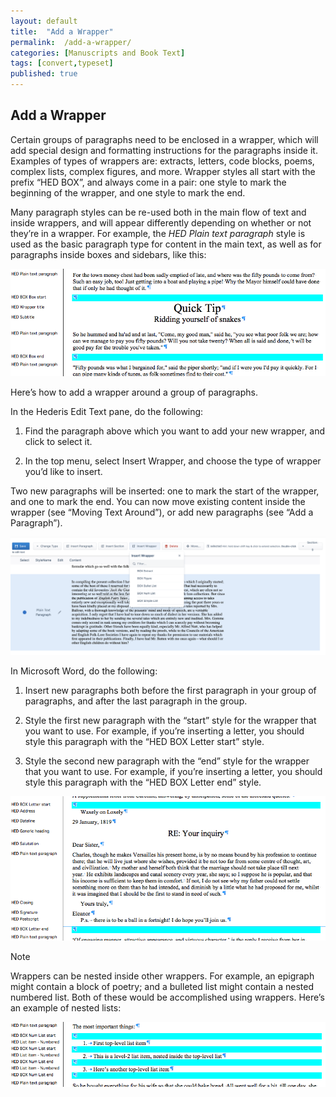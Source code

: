 ```yaml
---
layout: default
title:  "Add a Wrapper"
permalink:  /add-a-wrapper/
categories: [Manuscripts and Book Text]
tags: [convert,typeset]
published: true
---
```


<section data-type="chapter" class="hsecchapter" data-hederis-type="hsecchapter" id="add-a-wrapper" data-pi-attrs="id: add-a-wrapper; data-tags: convert,typeset;" role="doc-chapter" data-tags="convert,typeset" data-author-name=" " data-book-title=" " title="Add a Wrapper"><h1 data-hederis-type="hblkchaptitle" class="hblkchaptitle" id="pcMYG4xOW">Add a Wrapper</h1><p class="hblkp" data-hederis-type="hblkp" id="pP3iF6mW7">Certain groups of paragraphs need to be enclosed in a wrapper, which will add special design and formatting instructions for the paragraphs inside it. Examples of types of wrappers are: extracts, letters, code blocks, poems, complex lists, complex figures, and more. Wrapper styles all start with the prefix &#8220;HED BOX&#8221;, and always come in a pair: one style to mark the beginning of the wrapper, and one style to mark the end.</p><p class="hblkp" data-hederis-type="hblkp" id="pCth8VzDB">Many paragraph styles can be re-used both in the main flow of text and inside wrappers, and will appear differently depending on whether or not they&#8217;re in a wrapper. For example, the <em class="hspanem" data-hederis-type="hspanem" id="p020rQeoZ">HED Plain text paragraph</em> style is used as the basic paragraph type for content in the main text, as well as for paragraphs inside boxes and sidebars, like this:</p><img data-hederis-type="hblkimg" class="hblkimg" id="p1rN9Jlfk" src="/images/wrapper1.png" data-img-src="wrapper1.png"/><p class="hblkp" data-hederis-type="hblkp" id="pCwfR5NKt">Here&#8217;s how to add a wrapper around a group of paragraphs.</p><p class="hblkp" data-hederis-type="hblkp" id="peoDZt75Z">In the Hederis Edit Text pane, do the following:</p><ol class="hwprnumlist" data-hederis-type="hwprnumlist" id="pDrBldbKe"><li class="hblkoli" data-hederis-type="hblkoli" id="liNMnapKo7"><p class="hblkoli" data-hederis-type="hblklip" id="p96gjn78s">Find the paragraph above which you want to add your new wrapper, and click to select it.</p></li><li class="hblkoli" data-hederis-type="hblkoli" id="liacDooR1Q"><p class="hblkoli" data-hederis-type="hblklip" id="pZtcahvYP">In the top menu, select Insert Wrapper, and choose the type of wrapper you&#8217;d like to insert.</p></li></ol><p class="hblkp" data-hederis-type="hblkp" id="pMM3w4bAA">Two new paragraphs will be inserted: one to mark the start of the wrapper, and one to mark the end. You can now move existing content inside the wrapper (see &#8220;Moving Text Around&#8221;), or add new paragraphs (see &#8220;Add a Paragraph&#8221;).</p><img data-hederis-type="hblkimg" class="hblkimg" id="poSYgUaKP" src="/images/wrapper2.png" data-img-src="wrapper2.png"/><p class="hblkp" data-hederis-type="hblkp" id="po3bPKaX1">In Microsoft Word, do the following:</p><ol class="hwprnumlist" data-hederis-type="hwprnumlist" id="pLsI9mXJ3"><li class="hblkoli" data-hederis-type="hblkoli" id="lieLYb4Cx3"><p class="hblkoli" data-hederis-type="hblklip" id="pOQpAP9oc">Insert new paragraphs both before the first paragraph in your group of paragraphs, and after the last paragraph in the group.</p></li><li class="hblkoli" data-hederis-type="hblkoli" id="liFUUKwu5N"><p class="hblkoli" data-hederis-type="hblklip" id="pBoVkz7IX">Style the first new paragraph with the &#8220;start&#8221; style for the wrapper that you want to use. For example, if you&#8217;re inserting a letter, you should style this paragraph with the &#8220;HED BOX Letter start&#8221; style.</p></li><li class="hblkoli" data-hederis-type="hblkoli" id="lieFE4dfHv"><p class="hblkoli" data-hederis-type="hblklip" id="pHuWo2jos">Style the second new paragraph with the &#8220;end&#8221; style for the wrapper that you want to use. For example, if you&#8217;re inserting a letter, you should style this paragraph with the &#8220;HED BOX Letter end&#8221; style.</p></li></ol><img data-hederis-type="hblkimg" class="hblkimg" id="pFCdsJyI9" src="/images/letter1.png" data-img-src="letter1.png"/><aside class="hwprbox box" data-hederis-type="hwprbox" id="p0C0NVHwY" data-type="sidebar"><p class="hblktype" data-hederis-type="hblktype" id="piLt2vEhX">Note</p><p class="hblkp" data-hederis-type="hblkp" id="pkaxvMbhq">Wrappers can be nested inside other wrappers. For example, an epigraph might contain a block of poetry; and a bulleted list might contain a nested numbered list. Both of these would be accomplished using wrappers. Here&#8217;s an example of nested lists:</p></aside><img data-hederis-type="hblkimg" class="hblkimg" id="parP2rU3L" src="/images/list1.png" data-img-src="list1.png"/></section>